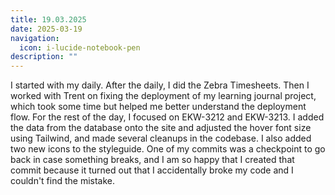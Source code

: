 ```yaml
---
title: 19.03.2025
date: 2025-03-19
navigation:
  icon: i-lucide-notebook-pen
description: ""
---
```


I started with my daily. After the daily, I did the Zebra Timesheets. Then I worked with Trent on fixing the deployment of my learning journal project, which took some time but helped me better understand the deployment flow. For the rest of the day, I focused on EKW-3212 and EKW-3213. I added the data from the database onto the site and adjusted the hover font size using Tailwind, and made several cleanups in the codebase. I also added two new icons to the styleguide. One of my commits was a checkpoint to go back in case something breaks, and I am so happy that I created that commit because it turned out that I accidentally broke my code and I couldn't find the mistake.

